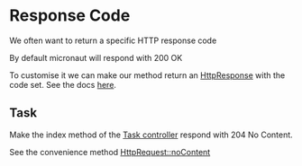 # Response Code

We often want to return a specific HTTP response code

By default micronaut will respond with 200 OK

To customise it we can make our method return an <a href="psi_element://io.micronaut.http.HttpResponse">HttpResponse</a> with the code set. See the docs [here](https://docs.micronaut.io/latest/guide/#statusAnnotation).

## Task

Make the index method of the [Task controller](course://lesson1/response-code/src/task/Task.java) respond with 204 No Content.

See the convenience method <a href="psi_element://io.micronaut.http.HttpResponse#noContent">HttpRequest::noContent</a> 